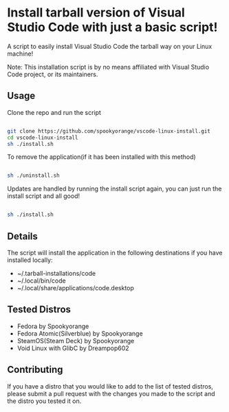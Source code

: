 # Install tarball version of Visual Studio Code with just a basic script!

A script to easily install Visual Studio Code the tarball way on your Linux machine!

Note: This installation script is by no means affiliated with Visual Studio Code project, or its maintainers.

## Usage

Clone the repo and run the script
```bash

git clone https://github.com/spookyorange/vscode-linux-install.git
cd vscode-linux-install
sh ./install.sh

```

To remove the application(if it has been installed with this method)
```bash

sh ./uninstall.sh

```

Updates are handled by running the install script again, you can just run the install script and all good!
```bash

sh ./install.sh

```

## Details

The script will install the application in the following destinations if you have installed locally:

- ~/.tarball-installations/code
- ~/.local/bin/code
- ~/.local/share/applications/code.desktop

## Tested Distros

- Fedora by Spookyorange
- Fedora Atomic(Silverblue) by Spookyorange
- SteamOS(Steam Deck) by Spookyorange
- Void Linux with GlibC by Dreampop602

## Contributing

If you have a distro that you would like to add to the list of tested distros, please submit a pull request with the changes you made to the script and the distro you tested it on.


